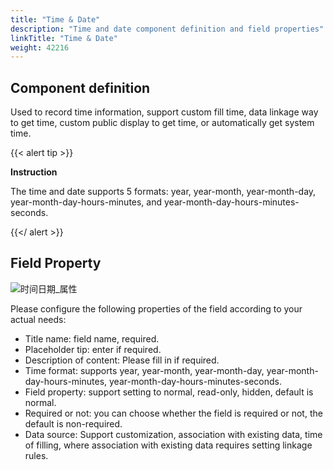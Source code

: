 ```yaml
---
title: "Time & Date"
description: "Time and date component definition and field properties"
linkTitle: "Time & Date"
weight: 42216
---
```


##  Component definition

Used to record time information, support custom fill time, data linkage way to get time, custom public display to get time, or automatically get system time.

{{< alert tip >}}

**Instruction**

The time and date supports 5 formats: year, year-month, year-month-day, year-month-day-hours-minutes, and year-month-day-hours-minutes-seconds.

{{</ alert >}}

## Field Property

![时间日期_属性](/images/manual/component/时间日期_属性.png)

Please configure the following properties of the field according to your actual needs:

- Title name: field name, required.
- Placeholder tip: enter if required.
- Description of content: Please fill in if required.
- Time format: supports year, year-month, year-month-day, year-month-day-hours-minutes, year-month-day-hours-minutes-seconds.
- Field property: support setting to normal, read-only, hidden, default is normal.
- Required or not: you can choose whether the field is required or not, the default is non-required.
- Data source: Support customization, association with existing data, time of filling, where association with existing data requires setting linkage rules.

